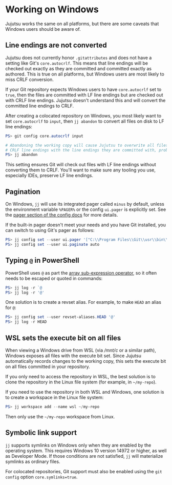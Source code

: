# Working on Windows

Jujutsu works the same on all platforms, but there are some caveats that Windows
users should be aware of.

## Line endings are not converted

Jujutsu does not currently honor `.gitattributes` and does not have a setting
like Git's `core.autocrlf`. This means that line endings will be checked out
exactly as they are committed and committed exactly as authored. This is true on
all platforms, but Windows users are most likely to miss CRLF conversion.

If your Git repository expects Windows users to have `core.autocrlf` set to
`true`, then the files are committed with LF line endings but are checked out
with CRLF line endings. Jujutsu doesn't understand this and will convert the
committed line endings to CRLF.

After creating a colocated repository on Windows, you most likely want to set
`core.autocrlf` to `input`, then `jj abandon` to convert all files on disk to LF
line endings:

```powershell
PS> git config core.autocrlf input

# Abandoning the working copy will cause Jujutsu to overwrite all files with
# CRLF line endings with the line endings they are committed with, probably LF
PS> jj abandon
```

This setting ensures Git will check out files with LF line endings without
converting them to CRLF. You'll want to make sure any tooling you use,
especially IDEs, preserve LF line endings.

## Pagination

On Windows, `jj` will use its integrated pager called `minus` by default, unless
the environment variable `%PAGER%` or the config `ui.pager` is explicitly set.
See the [pager section of the config docs](config.md#pager) for more details.

If the built-in pager doesn't meet your needs and you have Git installed, you
can switch to using Git's pager as follows:

```powershell
PS> jj config set --user ui.pager '["C:\\Program Files\\Git\\usr\\bin\\less.exe", "-FRX"]'
PS> jj config set --user ui.paginate auto
```

## Typing `@` in PowerShell

PowerShell uses `@` as part the [array sub-expression operator][array-op], so it
often needs to be escaped or quoted in commands:

```powershell
PS> jj log -r `@
PS> jj log -r '@'
```

One solution is to create a revset alias. For example, to make `HEAD` an alias
for `@`:

```powershell
PS> jj config set --user revset-aliases.HEAD '@'
PS> jj log -r HEAD
```

## WSL sets the execute bit on all files

When viewing a Windows drive from WSL (via _/mnt/c_ or a similar path), Windows
exposes all files with the execute bit set. Since Jujutsu automatically records
changes to the working copy, this sets the execute bit on all files committed in
your repository.

If you only need to access the repository in WSL, the best solution is to clone
the repository in the Linux file system (for example, in
`~/my-repo`).

If you need to use the repository in both WSL and Windows, one solution is to
create a workspace in the Linux file system:

```powershell
PS> jj workspace add --name wsl ~/my-repo
```

Then only use the `~/my-repo` workspace from Linux.

[issue-2040]: https://github.com/martinvonz/jj/issues/2040
[array-op]: https://learn.microsoft.com/en-us/powershell/module/microsoft.powershell.core/about/about_arrays?view=powershell-7.4#the-array-sub-expression-operator

## Symbolic link support

`jj` supports symlinks on Windows only when they are enabled by the operating
system. This requires Windows 10 version 14972 or higher, as well as Developer
Mode. If those conditions are not satisfied, `jj` will materialize symlinks as
ordinary files.

For colocated repositories, Git support must also be enabled using the
`git config` option `core.symlinks=true`.
